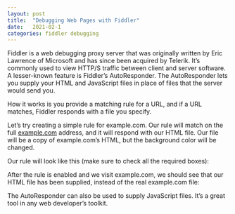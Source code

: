 ```yaml
---
layout: post
title:  "Debugging Web Pages with Fiddler"
date:   2021-02-1
categories: fiddler debugging
---
```


Fiddler is a web debugging proxy server that was originally written by Eric Lawrence of Microsoft 
and has since been acquired by Telerik. It’s commonly used to view HTTP/S traffic between client 
and server software. A lesser-known feature is Fiddler’s AutoResponder. The AutoResponder lets you supply 
your HTML and JavaScript files in place of files that the server would send you.


How it works is you provide a matching rule for a URL, and if a URL matches, Fiddler responds with a file you specify.


Let’s try creating a simple rule for example.com. Our rule will match on the full [example.com](http://example.com/) 
address, and it will respond with our HTML file. Our file will be a copy of example.com’s HTML, but the background color will be changed.


Our rule will look like this (make sure to check all the required boxes):


After the rule is enabled and we visit example.com, we should see that our HTML file has been supplied,
instead of the real example.com file:


The AutoResponder can also be used to supply JavaScript files. It’s a great tool in any web developer’s toolkit.

